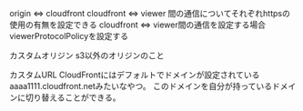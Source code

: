 origin <=> cloudfront
cloudfront <=> viewer
間の通信についてそれぞれhttpsの使用の有無を設定できる
cloudfront <=> viewer間の通信を設定する場合viewerProtocolPolicyを設定する

カスタムオリジン
    s3以外のオリジンのこと


カスタムURL
    CloudFrontにはデフォルトでドメインが設定されている
    aaaa1111.cloudfront.netみたいなやつ。
    このドメインを自分が持っているドメインに切り替えることができる。

